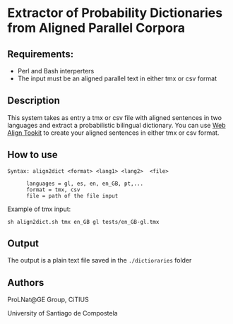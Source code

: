# Extractor of Probability Dictionaries from Aligned Parallel Corpora


## Requirements:
* Perl and Bash interperters
* The input must be an aligned parallel text in either tmx or csv format

## Description
This system takes as entry a tmx or csv file with aligned sentences in two languages and extract a probabilistic bilingual dictionary. You can use [Web Align Tookit](http://phraseotext.univ-grenoble-alpes.fr/webAlignToolkit/) to create your aligned sentences in either tmx or csv format.

## How to use

```
Syntax: align2dict <format> <lang1> <lang2>  <file> 
      
      languages = gl, es, en, en_GB, pt,...
      format = tmx, csv
      file = path of the file input 
```

Example of tmx input:
```
sh align2dict.sh tmx en_GB gl tests/en_GB-gl.tmx
```

## Output
The output is a plain text file saved in the `./dictioraries` folder

## Authors
ProLNat@GE Group, CiTIUS

University of Santiago de Compostela
